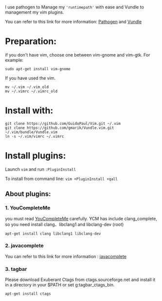 I use pathogen to Manage my `'runtimepath'` with ease and Vundle to management my vim plugins. 

You can refer to this link for more information: [Pathogen]( https://github.com/tpope/vim-pathogen  )
and [Vundle]( https://github.com/gmarik/vundle  )

# Preparation:
if you don't have vim, choose one between vim-gnome and vim-gtk. For example:
	
	sudo apt-get install vim-gnome

If you have used the vim.

	mv ~/.vim ~/.vim_old
	mv ~/.vimrc ~/.vimrc_old

# Install with:

	git clone https://github.com/GuidoPaul/Vim.git ~/.vim
	git clone https://github.com/gmarik/Vundle.vim.git ~/.vim/bundle/Vundle.vim
	ln -s ~/.vim/vimrc ~/.vimrc

# Install plugins:

Launch `vim` and run `:PluginInstall`

To install from command line: `vim +PluginInstall +qall`

## About plugins:

### 1. YouCompleteMe
you must read [YouCompleteMe](https://github.com/Valloric/YouCompleteMe) carefully.
YCM has include clang_complete, so you need install clang、libclang1 and libclang-dev (root)
				
	apt-get install clang libclang1 libclang-dev

### 2. javacomplete
You can refer to this link for more information : [javacomplete](https://github.com/vim-scripts/javacomplete)

### 3. tagbar
Please download Exuberant Ctags from ctags.sourceforge.net and install it
in a directory in your $PATH or set g:tagbar_ctags_bin.

    apt-get install ctags

